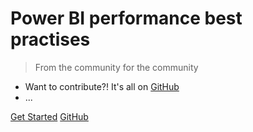 # Power BI performance best practises

> From the community for the community

- Want to contribute?! It's all on [GitHub](https://github.com/SchreiberLars/Power-BI-performance-best-practices/tree/master/docs)
- ...

[Get Started](#main)
[GitHub](https://github.com/SchreiberLars/Power-BI-performance-best-practices/tree/master/docs)

